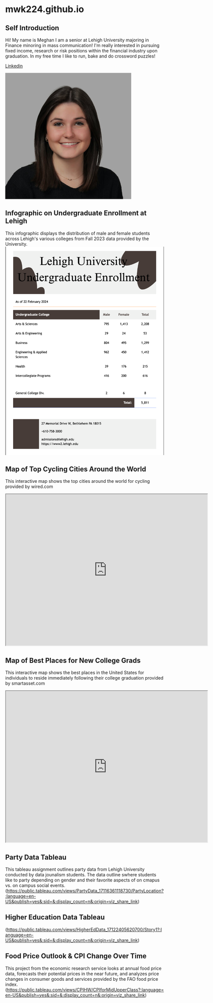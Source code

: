 # mwk224.github.io

## Self Introduction

Hi! My name is Meghan I am a senior at Lehigh University majoring in Finance minoring in mass communication! I'm really interested in pursuing fixed income, research or risk positions within the financial industry upon graduation. In my free time I like to run, bake and do crossword puzzles!

[Linkedin](www.linkedin.com/in/meghan-kelly-)

![profilepic](https://github.com/mwk224/mwk224.github.io/blob/main/vantine_linked_in_2647416.jpg?raw=true)

## Infographic on Undergraduate Enrollment at Lehigh
This infographic displays the distribution of male and female students across Lehigh's various colleges from Fall 2023 data provided by the University. 
![CanvaPractice](https://github.com/mwk224/mwk224.github.io/blob/main/Screen%20Shot%202024-02-22%20at%2010.08.58%20AM.png?raw=true)


## Map of Top Cycling Cities Around the World
This interactive map shows the top cities around the world for cycling provided by wired.com
<iframe src="https://www.google.com/maps/d/u/0/embed?mid=1rngOXbYQUNGQhJfgL7BrH18QhTgaAZI&ehbc=2E312F" width="640" height="480"></iframe>

## Map of Best Places for New College Grads
This interactive map shows the best places in the United States for individuals to reside immediately following their college graduation provided by smartasset.com
<iframe src="https://www.google.com/maps/d/u/0/embed?mid=1k0Kd_2PGKIc_jv1CLq840W-ZIh0vPD8&ehbc=2E312F" width="640" height="480"></iframe>

## Party Data Tableau
This tableau assignment outlines party data from Lehigh University conducted by data jounalism students. The data outline swhere students like to party depending on gender and their favorite aspects of on cmapus vs. on campus social events. 
(https://public.tableau.com/views/PartyData_17116361118730/PartyLocation?:language=en-US&publish=yes&:sid=&:display_count=n&:origin=viz_share_link)

## Higher Education Data Tableau 
(https://public.tableau.com/views/HigherEdData_17122405620700/Story1?:language=en-US&publish=yes&:sid=&:display_count=n&:origin=viz_share_link)


## Food Price Outlook & CPI Change Over Time 
This project from the economic research service looks at annual food price data, forecasts their potential prices in the near future, and analyzes price changes in consumer goods and services provided by the FAO food price index. 
(https://public.tableau.com/views/CPIHW/CPIforMidUpperClass?:language=en-US&publish=yes&:sid=&:display_count=n&:origin=viz_share_link)
